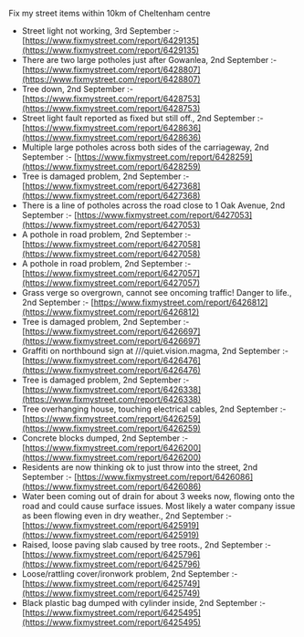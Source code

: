 Fix my street items within 10km of Cheltenham centre

<!-- fix_marker starts -->

- Street light not working, 3rd September :- [https://www.fixmystreet.com/report/6429135](https://www.fixmystreet.com/report/6429135)
- There are two large potholes just after Gowanlea, 2nd September :- [https://www.fixmystreet.com/report/6428807](https://www.fixmystreet.com/report/6428807)
- Tree down, 2nd September :- [https://www.fixmystreet.com/report/6428753](https://www.fixmystreet.com/report/6428753)
- Street light fault reported as fixed but still off., 2nd September :- [https://www.fixmystreet.com/report/6428636](https://www.fixmystreet.com/report/6428636)
- Multiple large potholes across both sides of the carriageway, 2nd September :- [https://www.fixmystreet.com/report/6428259](https://www.fixmystreet.com/report/6428259)
- Tree is damaged problem, 2nd September :- [https://www.fixmystreet.com/report/6427368](https://www.fixmystreet.com/report/6427368)
- There is a line of potholes across the road close to 1 Oak Avenue, 2nd September :- [https://www.fixmystreet.com/report/6427053](https://www.fixmystreet.com/report/6427053)
- A pothole in road problem, 2nd September :- [https://www.fixmystreet.com/report/6427058](https://www.fixmystreet.com/report/6427058)
- A pothole in road problem, 2nd September :- [https://www.fixmystreet.com/report/6427057](https://www.fixmystreet.com/report/6427057)
- Grass verge so overgrown, cannot see oncoming traffic! Danger to life., 2nd September :- [https://www.fixmystreet.com/report/6426812](https://www.fixmystreet.com/report/6426812)
- Tree is damaged problem, 2nd September :- [https://www.fixmystreet.com/report/6426697](https://www.fixmystreet.com/report/6426697)
- Graffiti on northbound sign at ///quiet.vision.magma, 2nd September :- [https://www.fixmystreet.com/report/6426476](https://www.fixmystreet.com/report/6426476)
- Tree is damaged problem, 2nd September :- [https://www.fixmystreet.com/report/6426338](https://www.fixmystreet.com/report/6426338)
- Tree overhanging house, touching electrical cables, 2nd September :- [https://www.fixmystreet.com/report/6426259](https://www.fixmystreet.com/report/6426259)
- Concrete blocks dumped, 2nd September :- [https://www.fixmystreet.com/report/6426200](https://www.fixmystreet.com/report/6426200)
- Residents are now thinking ok to just throw into the street, 2nd September :- [https://www.fixmystreet.com/report/6426086](https://www.fixmystreet.com/report/6426086)
- Water been coming out of drain for about 3 weeks now, flowing onto the road and could cause surface issues. Most likely a water company issue as been flowing even in dry weather., 2nd September :- [https://www.fixmystreet.com/report/6425919](https://www.fixmystreet.com/report/6425919)
- Raised, loose paving slab caused by tree roots., 2nd September :- [https://www.fixmystreet.com/report/6425796](https://www.fixmystreet.com/report/6425796)
- Loose/rattling cover/ironwork problem, 2nd September :- [https://www.fixmystreet.com/report/6425749](https://www.fixmystreet.com/report/6425749)
- Black plastic bag dumped with cylinder inside, 2nd September :- [https://www.fixmystreet.com/report/6425495](https://www.fixmystreet.com/report/6425495)

<!-- fix_marker ends -->